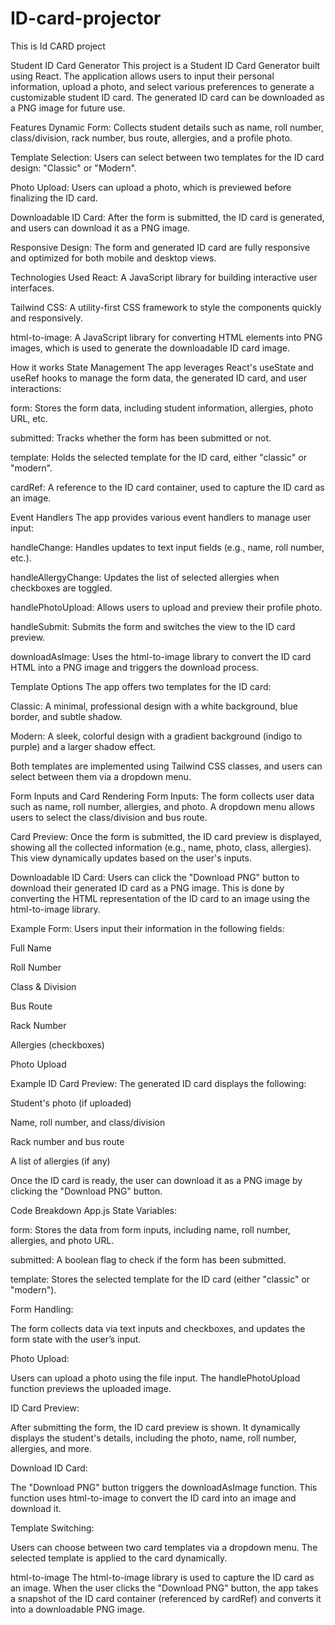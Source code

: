 # ID-card-projector
 This is Id CARD project 

 
Student ID Card Generator
This project is a Student ID Card Generator built using React. The application allows users to input their personal information, upload a photo, and select various preferences to generate a customizable student ID card. The generated ID card can be downloaded as a PNG image for future use.






Features
Dynamic Form: Collects student details such as name, roll number, class/division, rack number, bus route, allergies, and a profile photo.

Template Selection: Users can select between two templates for the ID card design: "Classic" or "Modern".

Photo Upload: Users can upload a photo, which is previewed before finalizing the ID card.

Downloadable ID Card: After the form is submitted, the ID card is generated, and users can download it as a PNG image.

Responsive Design: The form and generated ID card are fully responsive and optimized for both mobile and desktop views.

Technologies Used
React: A JavaScript library for building interactive user interfaces.

Tailwind CSS: A utility-first CSS framework to style the components quickly and responsively.

html-to-image: A JavaScript library for converting HTML elements into PNG images, which is used to generate the downloadable ID card image.






How it works
State Management
The app leverages React's useState and useRef hooks to manage the form data, the generated ID card, and user interactions:

form: Stores the form data, including student information, allergies, photo URL, etc.

submitted: Tracks whether the form has been submitted or not.

template: Holds the selected template for the ID card, either "classic" or "modern".

cardRef: A reference to the ID card container, used to capture the ID card as an image.

Event Handlers
The app provides various event handlers to manage user input:

handleChange: Handles updates to text input fields (e.g., name, roll number, etc.).

handleAllergyChange: Updates the list of selected allergies when checkboxes are toggled.

handlePhotoUpload: Allows users to upload and preview their profile photo.

handleSubmit: Submits the form and switches the view to the ID card preview.

downloadAsImage: Uses the html-to-image library to convert the ID card HTML into a PNG image and triggers the download process.

Template Options
The app offers two templates for the ID card:

Classic: A minimal, professional design with a white background, blue border, and subtle shadow.

Modern: A sleek, colorful design with a gradient background (indigo to purple) and a larger shadow effect.

Both templates are implemented using Tailwind CSS classes, and users can select between them via a dropdown menu.

Form Inputs and Card Rendering
Form Inputs: The form collects user data such as name, roll number, allergies, and photo. A dropdown menu allows users to select the class/division and bus route.

Card Preview: Once the form is submitted, the ID card preview is displayed, showing all the collected information (e.g., name, photo, class, allergies). This view dynamically updates based on the user's inputs.

Downloadable ID Card: Users can click the "Download PNG" button to download their generated ID card as a PNG image. This is done by converting the HTML representation of the ID card to an image using the html-to-image library.

Example Form:
Users input their information in the following fields:

Full Name

Roll Number

Class & Division

Bus Route

Rack Number

Allergies (checkboxes)

Photo Upload

Example ID Card Preview:
The generated ID card displays the following:

Student's photo (if uploaded)

Name, roll number, and class/division

Rack number and bus route

A list of allergies (if any)

Once the ID card is ready, the user can download it as a PNG image by clicking the "Download PNG" button.

Code Breakdown
App.js
State Variables:

form: Stores the data from form inputs, including name, roll number, allergies, and photo URL.

submitted: A boolean flag to check if the form has been submitted.

template: Stores the selected template for the ID card (either "classic" or "modern").

Form Handling:

The form collects data via text inputs and checkboxes, and updates the form state with the user’s input.

Photo Upload:

Users can upload a photo using the file input. The handlePhotoUpload function previews the uploaded image.

ID Card Preview:

After submitting the form, the ID card preview is shown. It dynamically displays the student's details, including the photo, name, roll number, allergies, and more.

Download ID Card:

The "Download PNG" button triggers the downloadAsImage function. This function uses html-to-image to convert the ID card into an image and download it.

Template Switching:

Users can choose between two card templates via a dropdown menu. The selected template is applied to the card dynamically.

html-to-image
The html-to-image library is used to capture the ID card as an image. When the user clicks the "Download PNG" button, the app takes a snapshot of the ID card container (referenced by cardRef) and converts it into a downloadable PNG image.
